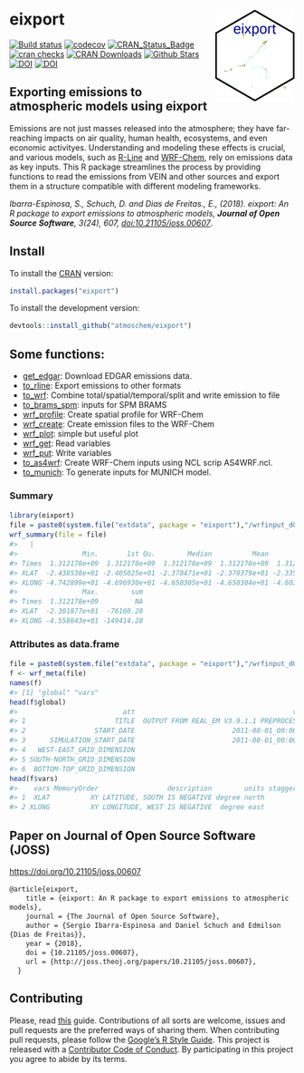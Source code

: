 
<!-- README.md is generated from README.Rmd. Please edit that file -->

# eixport <img src="man/figures/logo.gif" align="right" alt="" width="140" />

[![Build status](https://ci.appveyor.com/api/projects/status/frk36kmayf8yff70?svg=true)](https://ci.appveyor.com/project/Schuch666/eixport)
[![codecov](https://codecov.io/github/atmoschem/eixport/graph/badge.svg?token=eSpYPnaWMg)](https://codecov.io/github/atmoschem/eixport)
[![CRAN_Status_Badge](http://www.r-pkg.org/badges/version/eixport)](http://cran.r-project.org/web/packages/eixport)
[![cran checks](https://badges.cranchecks.info/worst/eixport.svg)](https://cran.r-project.org/web/checks/check_results_eixport.html)
[![CRAN Downloads](http://cranlogs.r-pkg.org/badges/grand-total/eixport?color=orange)](http://cran.r-project.org/package=eixport)
[![Github Stars](https://img.shields.io/github/stars/atmoschem/eixport.svg?style=social&label=Github)](https://github.com/atmoschem/eixport)
[![DOI](https://zenodo.org/badge/106145968.svg)](https://zenodo.org/badge/latestdoi/106145968)
[![DOI](http://joss.theoj.org/papers/10.21105/joss.00607/status.svg)](https://doi.org/10.21105/joss.00607)

## Exporting emissions to atmospheric models using eixport

Emissions are not just masses released into the atmosphere; they have far-reaching impacts on air quality, human health, ecosystems, and even economic activityes. Understanding and modeling these effects is crucial, and various models, such as [R-Line](https://www.cmascenter.org/r-line/) and [WRF-Chem](https://github.com/wrf-model/WRF), rely on emissions data as key inputs. This R package streamlines the process by providing functions to read the emissions from VEIN and other sources and export them in a structure compatible with different modeling frameworks.

_Ibarra-Espinosa, S., Schuch, D. and Dias de Freitas., E., (2018). eixport: An R package to export emissions to atmospheric models, **Journal of Open Source Software**, 3(24), 607, [doi:10.21105/joss.00607](https://doi.org/10.21105/joss.00607)_.

## Install

To install the [CRAN](https://CRAN.R-project.org/package=eixport)
version:

``` r
install.packages("eixport")
```

To install the development version:

``` r
devtools::install_github("atmoschem/eixport")
```

## Some functions:

- [get_edgar](https://atmoschem.github.io/eixport/reference/get_edgar.html):
  Download EDGAR emissions data.
- [to_rline](https://atmoschem.github.io/eixport/reference/to_rline.html):
  Export emissions to other formats
- [to_wrf](https://atmoschem.github.io/eixport/reference/to_wrf.html):
  Combine total/spatial/temporal/split and write emission to file
- [to_brams_spm](https://atmoschem.github.io/eixport/reference/to_brams_spm.html):
  inputs for SPM BRAMS
- [wrf_profile](https://atmoschem.github.io/eixport/reference/wrf_profile.html):
  Create spatial profile for WRF-Chem
- [wrf_create](https://atmoschem.github.io/eixport/reference/wrf_create.html):
  Create emission files to the WRF-Chem
- [wrf_plot](https://atmoschem.github.io/eixport/reference/wrf_plot.html):
  simple but useful plot
- [wrf_get](https://atmoschem.github.io/eixport/reference/wrf_get.html):
  Read variables
- [wrf_put](https://atmoschem.github.io/eixport/reference/wrf_put.html):
  Write variables
- [to_as4wrf](https://atmoschem.github.io/eixport/reference/to_as4wrf.html):
  Create WRF-Chem inputs using NCL scrip AS4WRF.ncl.
- [to_munich](https://atmoschem.github.io/eixport/reference/to_munich.html):
  To generate inputs for MUNICH model.

### Summary

``` r
library(eixport)
file = paste0(system.file("extdata", package = "eixport"),"/wrfinput_d02")
wrf_summary(file = file)
#>   |                                                                              |                                                                      |   0%  |                                                                              |=======================                                               |  33%  |                                                                              |===============================================                       |  67%  |                                                                              |======================================================================| 100%
#>                Min.       1st Qu.        Median          Mean       3rd Qu.
#> Times  1.312178e+09  1.312178e+09  1.312178e+09  1.312178e+09  1.312178e+09
#> XLAT  -2.438538e+01 -2.405025e+01 -2.370471e+01 -2.370379e+01 -2.335773e+01
#> XLONG -4.742899e+01 -4.696930e+01 -4.650305e+01 -4.650304e+01 -4.603427e+01
#>                Max.        sum
#> Times  1.312178e+09         NA
#> XLAT  -2.301877e+01  -76160.28
#> XLONG -4.558643e+01 -149414.28
```

### Attributes as data.frame

``` r
file = paste0(system.file("extdata", package = "eixport"),"/wrfinput_d02")
f <- wrf_meta(file)
names(f)
#> [1] "global" "vars"
head(f$global)
#>                          att                                       vars
#> 1                      TITLE  OUTPUT FROM REAL_EM V3.9.1.1 PREPROCESSOR
#> 2                 START_DATE                        2011-08-01_00:00:00
#> 3      SIMULATION_START_DATE                        2011-08-01_00:00:00
#> 4   WEST-EAST_GRID_DIMENSION                                         64
#> 5 SOUTH-NORTH_GRID_DIMENSION                                         52
#> 6  BOTTOM-TOP_GRID_DIMENSION                                         35
head(f$vars)
#>    vars MemoryOrder                 description        units stagger FieldType
#> 1  XLAT          XY LATITUDE, SOUTH IS NEGATIVE degree north               104
#> 2 XLONG          XY LONGITUDE, WEST IS NEGATIVE  degree east               104
```

## Paper on Journal of Open Source Software (JOSS)

<https://doi.org/10.21105/joss.00607>

    @article{eixport,
        title = {eixport: An R package to export emissions to atmospheric models},
        journal = {The Journal of Open Source Software},
        author = {Sergio Ibarra-Espinosa and Daniel Schuch and Edmilson {Dias de Freitas}},
        year = {2018},
        doi = {10.21105/joss.00607},
        url = {http://joss.theoj.org/papers/10.21105/joss.00607},
      }

<span class="__dimensions_badge_embed__"
data-doi="10.21105/joss.00607"></span>
<script async src="https://badge.dimensions.ai/badge.js" charset="utf-8"></script>

## Contributing

Please, read
[this](https://github.com/atmoschem/eixport/blob/master/CONTRIBUTING.md)
guide. Contributions of all sorts are welcome, issues and pull requests
are the preferred ways of sharing them. When contributing pull requests,
please follow the [Google’s R Style
Guide](https://google.github.io/styleguide/Rguide.xml). This project is
released with a [Contributor Code of
Conduct](https://github.com/atmoschem/eixport/blob/master/CODE_OF_CONDUCT.md).
By participating in this project you agree to abide by its terms.
